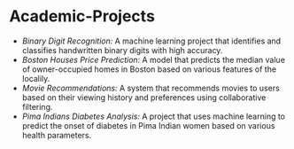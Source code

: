 # Academic-Projects

- *Binary Digit Recognition:* A machine learning project that identifies and classifies handwritten binary digits with high accuracy.
- *Boston Houses Price Prediction:* A model that predicts the median value of owner-occupied homes in Boston based on various features of the localily.
- *Movie Recommendations:* A system that recommends movies to users based on their viewing history and preferences using collaborative filtering.
- *Pima Indians Diabetes Analysis:* A project that uses machine learning to predict the onset of diabetes in Pima Indian women based on various health parameters.